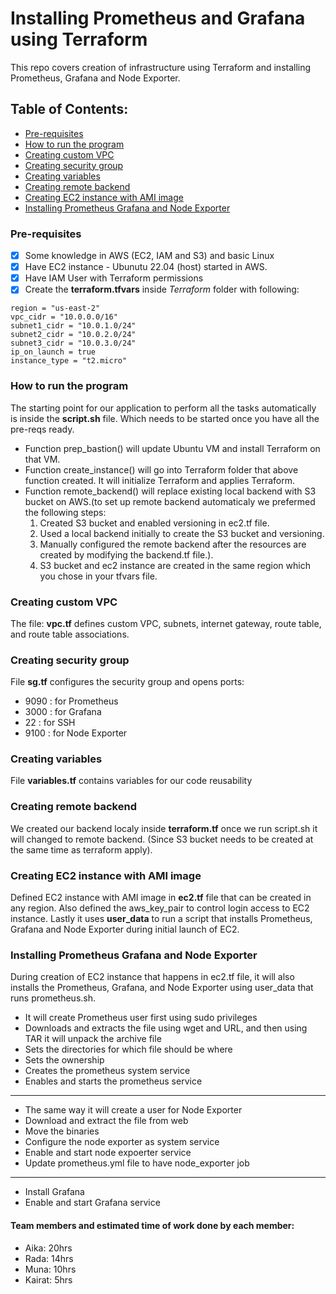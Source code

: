 # Installing Prometheus and Grafana using Terraform

This repo covers creation of infrastructure using Terraform and installing Prometheus, Grafana and Node Exporter.

## Table of Contents:
- [Pre-requisites](#pre-requisites)
- [How to run the program](#how-to-run-the-program)
- [Creating custom VPC](#creating-custom-vpc)
- [Creating security group](#creating-security-group)
- [Creating variables](#creating-variables)
- [Creating remote backend](#creating-remote-backend)
- [Creating EC2 instance with AMI image](#creating-ec2-instance-with-ami-image)
- [Installing Prometheus Grafana and Node Exporter](#installing-prometheus-grafana-and-node-exporter)


### Pre-requisites
- [x] Some knowledge in AWS (EC2, IAM and S3) and basic Linux
- [x] Have EC2 instance - Ubunutu 22.04 (host) started in AWS.
- [x] Have IAM User with Terraform permissions 
- [x] Create the **terraform.tfvars** inside *Terraform* folder with following:
```
region = "us-east-2"
vpc_cidr = "10.0.0.0/16"
subnet1_cidr = "10.0.1.0/24"
subnet2_cidr = "10.0.2.0/24"
subnet3_cidr = "10.0.3.0/24"
ip_on_launch = true
instance_type = "t2.micro"
```

### How to run the program
The starting point for our application to perform all the tasks automatically is inside the **script.sh** file. Which needs to be started once you have all the pre-reqs ready.
  - Function prep_bastion() will update Ubuntu VM and install Terraform on that VM.
  - Function create_instance() will go into Terraform folder that above function created. It will initialize Terraform and applies Terraform.
  - Function remote_backend() will replace existing local backend with S3 bucket on AWS.(to set up remote backend automaticaly we prefermed the following steps: 
    1. Created S3 bucket and enabled versioning in ec2.tf file.
    2. Used a local backend initially to create the S3 bucket and versioning.
    3. Manually configured the remote backend after the resources are created by modifying the backend.tf file.).
    4. S3 bucket and ec2 instance are created in the same region which you chose in your tfvars file.

### Creating custom VPC
 The file: **vpc.tf** defines custom VPC, subnets, internet gateway, route table, and route table associations.

### Creating security group
File **sg.tf** configures the security group and opens ports:
   - 9090 : for Prometheus
   - 3000 : for Grafana
   - 22   : for SSH  
   - 9100 : for Node Exporter
  
### Creating variables
File **variables.tf** contains variables for our code reusability 

### Creating remote backend
We created our backend localy inside **terraform.tf** once we run script.sh it will changed to remote backend. (Since S3 bucket needs to be created at the same time as terraform apply). 

### Creating EC2 instance with AMI image
Defined EC2 instance with AMI image in **ec2.tf** file that can be created in any region.
Also defined the aws_key_pair to control login access to EC2 instance. Lastly it uses **user_data** to run a script that installs Prometheus, Grafana and Node Exporter during initial launch of EC2. 

### Installing Prometheus Grafana and Node Exporter
During creation of EC2 instance that happens in ec2.tf file, it will also installs the Prometheus, Grafana, and Node Exporter using user_data that runs prometheus.sh.

* It will create Prometheus user first using sudo privileges
* Downloads and extracts the file using wget and URL, and then using TAR it will unpack the archive file
* Sets the directories for which file should be where
* Sets the ownership
* Creates the prometheus system service
* Enables and starts the prometheus service
  
 ----
* The same way it will create a user for Node Exporter  
* Download and extract the file from web
* Move the binaries
* Configure the node exporter as system service
* Enable and start node expoerter service
* Update prometheus.yml file to have node_exporter job
  
----
* Install Grafana
* Enable and start Grafana service


#### Team members and estimated time of work done by each member:
* Aika: 20hrs
* Rada: 14hrs
* Muna: 10hrs
* Kairat: 5hrs
